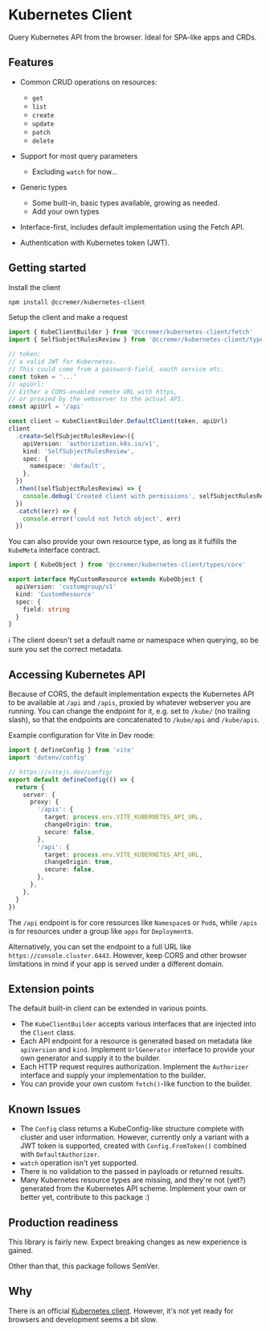 # Kubernetes Client

Query Kubernetes API from the browser.
Ideal for SPA-like apps and CRDs.

## Features

* Common CRUD operations on resources:
  * `get`
  * `list`
  * `create`
  * `update`
  * `patch`
  * `delete`

* Support for most query parameters
  * Excluding `watch` for now...

* Generic types
  * Some built-in, basic types available, growing as needed.
  * Add your own types

* Interface-first, includes default implementation using the Fetch API.
* Authentication with Kubernetes token (JWT).

## Getting started

Install the client
```bash
npm install @ccremer/kubernetes-client
```

Setup the client and make a request
```typescript
import { KubeClientBuilder } from '@ccremer/kubernetes-client/fetch'
import { SelfSubjectRulesReview } from '@ccremer/kubernetes-client/types/authorization.k8s.io'

// token:
// a valid JWT for Kubernetes.
// This could come from a password-field, oauth service etc.
const token = '...'
// apiUrl:
// Either a CORS-enabled remote URL with https,
// or proxied by the webserver to the actual API.
const apiUrl = '/api'

const client = KubeClientBuilder.DefaultClient(token, apiUrl)
client
  .create<SelfSubjectRulesReview>({
    apiVersion: 'authorization.k8s.io/v1',
    kind: 'SelfSubjectRulesReview',
    spec: {
      namespace: 'default',
    },
  })
  .then((selfSubjectRulesReview) => {
    console.debug('Created client with permissions', selfSubjectRulesReview.status)
  })
  .catch((err) => {
    console.error('could not fetch object', err)
  })
```

You can also provide your own resource type, as long as it fulfills the `KubeMeta` interface contract.

```typescript
import { KubeObject } from '@ccremer/kubernetes-client/types/core'

export interface MyCustomResource extends KubeObject {
  apiVersion: 'customgroup/v1'
  kind: 'CustomResource'
  spec: {
    field: string
  }
}
```

ℹ️ The client doesn't set a default name or namespace when querying, so be sure you set the correct metadata.

## Accessing Kubernetes API

Because of CORS, the default implementation expects the Kubernetes API to be available at `/api` and `/apis`, proxied by whatever webserver you are running.
You can change the endpoint for it, e.g. set to `/kube/` (no trailing slash), so that the endpoints are concatenated to `/kube/api` and `/kube/apis`.

Example configuration for Vite in Dev mode:
```typescript
import { defineConfig } from 'vite'
import 'dotenv/config'

// https://vitejs.dev/config/
export default defineConfig(() => {
  return {
    server: {
      proxy: {
        '/apis': {
          target: process.env.VITE_KUBERNETES_API_URL,
          changeOrigin: true,
          secure: false,
        },
        '/api': {
          target: process.env.VITE_KUBERNETES_API_URL,
          changeOrigin: true,
          secure: false,
        },
      },
    },
  }
})
```

The `/api` endpoint is for core resources like `Namespace`s or `Pod`s, while `/apis` is for resources under a group like `apps` for `Deployment`s.

Alternatively, you can set the endpoint to a full URL like `https://console.cluster.6443`.
However, keep CORS and other browser limitations in mind if your app is served under a different domain.

## Extension points

The default built-in client can be extended in various points.

* The `KubeClientBuilder` accepts various interfaces that are injected into the `Client` class.
* Each API endpoint for a resource is generated based on metadata like `apiVersion` and `kind`.
  Implement `UrlGenerator` interface to provide your own generator and supply it to the builder.
* Each HTTP request requires authorization.
  Implement the `Authorizer` interface and supply your implementation to the builder.
* You can provide your own custom `fetch()`-like function to the builder.

## Known Issues

* The `Config` class returns a KubeConfig-like structure complete with cluster and user information.
  However, currently only a variant with a JWT token is supported, created with `Config.FromToken()` combined with `DefaultAuthorizer`.
* `watch` operation isn't yet supported.
* There is no validation to the passed in payloads or returned results.
* Many Kubernetes resource types are missing, and they're not (yet?) generated from the Kubernetes API scheme.
  Implement your own or better yet, contribute to this package :)

## Production readiness

This library is fairly new.
Expect breaking changes as new experience is gained.

Other than that, this package follows SemVer.

## Why

There is an official [Kubernetes client](https://github.com/kubernetes-client/javascript).
However, it's not yet ready for browsers and development seems a bit slow.

